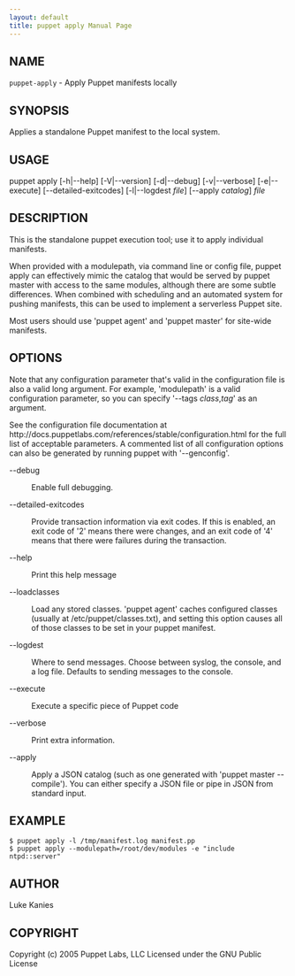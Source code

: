 ```yaml
---
layout: default
title: puppet apply Manual Page
---
```


<div class='mp'>
<h2 id="NAME">NAME</h2>
<p class="man-name">
  <code>puppet-apply</code> - <span class="man-whatis">Apply Puppet manifests locally</span>
</p>

<h2 id="SYNOPSIS">SYNOPSIS</h2>

<p>Applies a standalone Puppet manifest to the local system.</p>

<h2 id="USAGE">USAGE</h2>

<p>puppet apply [-h|--help] [-V|--version] [-d|--debug] [-v|--verbose]
  [-e|--execute] [--detailed-exitcodes] [-l|--logdest <var>file</var>]
  [--apply <var>catalog</var>] <var>file</var></p>

<h2 id="DESCRIPTION">DESCRIPTION</h2>

<p>This is the standalone puppet execution tool; use it to apply
individual manifests.</p>

<p>When provided with a modulepath, via command line or config file, puppet
apply can effectively mimic the catalog that would be served by puppet
master with access to the same modules, although there are some subtle
differences. When combined with scheduling and an automated system for
pushing manifests, this can be used to implement a serverless Puppet
site.</p>

<p>Most users should use 'puppet agent' and 'puppet master' for site-wide
manifests.</p>

<h2 id="OPTIONS">OPTIONS</h2>

<p>Note that any configuration parameter that's valid in the configuration
file is also a valid long argument. For example, 'modulepath' is a
valid configuration parameter, so you can specify '--tags <var>class</var>,<var>tag</var>'
as an argument.</p>

<p>See the configuration file documentation at
http://docs.puppetlabs.com/references/stable/configuration.html for the
full list of acceptable parameters. A commented list of all
configuration options can also be generated by running puppet with
'--genconfig'.</p>

<dl>
<dt class="flush">--debug</dt><dd><p>Enable full debugging.</p></dd>
<dt>--detailed-exitcodes</dt><dd><p>Provide transaction information via exit codes. If this is enabled, an
exit code of '2' means there were changes, and an exit code of '4'
means that there were failures during the transaction.</p></dd>
<dt class="flush">--help</dt><dd><p>Print this help message</p></dd>
<dt>--loadclasses</dt><dd><p>Load any stored classes. 'puppet agent' caches configured classes
(usually at /etc/puppet/classes.txt), and setting this option causes
all of those classes to be set in your puppet manifest.</p></dd>
<dt>--logdest</dt><dd><p>Where to send messages. Choose between syslog, the console, and a log
file. Defaults to sending messages to the console.</p></dd>
<dt>--execute</dt><dd><p>Execute a specific piece of Puppet code</p></dd>
<dt>--verbose</dt><dd><p>Print extra information.</p></dd>
<dt class="flush">--apply</dt><dd><p>Apply a JSON catalog (such as one generated with 'puppet master --compile'). You can
either specify a JSON file or pipe in JSON from standard input.</p></dd>
</dl>


<h2 id="EXAMPLE">EXAMPLE</h2>

<pre><code>$ puppet apply -l /tmp/manifest.log manifest.pp
$ puppet apply --modulepath=/root/dev/modules -e "include ntpd::server"
</code></pre>

<h2 id="AUTHOR">AUTHOR</h2>

<p>Luke Kanies</p>

<h2 id="COPYRIGHT">COPYRIGHT</h2>

<p>Copyright (c) 2005 Puppet Labs, LLC Licensed under the GNU Public
License</p>

</div>
